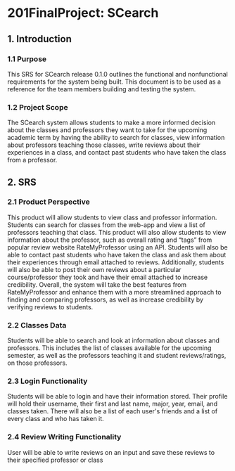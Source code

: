 # 201FinalProject: SCearch

## 1. Introduction
### 1.1 Purpose
This SRS for SCearch release 0.1.0 outlines the functional and nonfunctional requirements for the system being built. This document is to be used as a reference for the team members building and testing the system.

### 1.2 Project Scope
The SCearch system allows students to make a more informed decision about the classes and professors they want to take for the upcoming academic term by having the ability to search for classes, view information about professors teaching those classes, write reviews about their experiences in a class, and contact past students who have taken the class from a professor.

## 2. SRS
### 2.1 Product Perspective 
This product will allow students to view class and professor information. Students can search for classes from the web-app and view a list of professors teaching that class. This product will also allow students to view information about the professor, such as overall rating and “tags” from popular review website RateMyProfessor using an API. Students will also be able to contact past students who have taken the class and ask them about their experiences through email attached to reviews. Additionally, students will also be able to post their own reviews about a particular course/professor they took and have their email attached to increase credibility. Overall, the system will take the best features from RateMyProfessor and enhance them with a more streamlined approach to finding and comparing professors, as well as increase credibility by verifying reviews to students.

### 2.2 Classes Data
Students will be able to search and look at information about classes and professors. This includes the list of classes available for the upcoming semester, as well as the professors teaching it and student reviews/ratings, on those professors.

### 2.3 Login Functionality
Students will be able to login and have their information stored. Their profile will hold their username, their first and last name, major, year, email, and classes taken. There will also be a list of each user's friends and a list of every class and who has taken it.

### 2.4 Review Writing Functionality
User will be able to write reviews on an input and save these reviews to their specified professor or class
